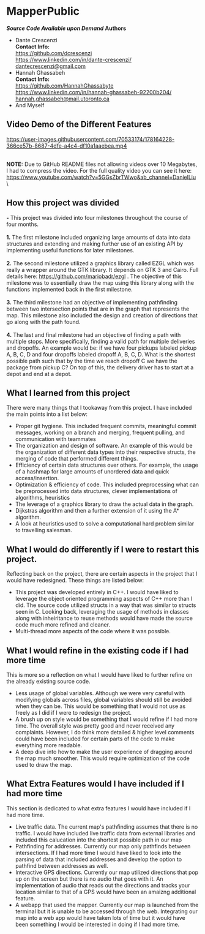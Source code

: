 # MapperPublic
**_Source Code Available upon Demand_**
**Authors**
- Dante Crescenzi \
**Contact Info:** \
https://github.com/dcrescenzi \
https://www.linkedin.com/in/dante-crescenzi/ \
dantecrescenzi@gmail.com
- Hannah Ghassabeh \
**Contact Info:**\
https://github.com/HannahGhassabyte \
https://www.linkedin.com/in/hannah-ghassabeh-92200b204/ \
hannah.ghassabeh@mail.utoronto.ca
- And Myself

## Video Demo of the Different Features

https://user-images.githubusercontent.com/70533174/178164228-366ce57b-8687-4dfe-a4c4-df10a1aaebea.mp4

\
**NOTE:** Due to GitHub README files not allowing videos over 10 Megabytes, I had to compress the video. For the full quality video you can see it here:\
https://www.youtube.com/watch?v=5GGsZbrTWwo&ab_channel=DanielLiu \

## How this project was divided
**-** This project was divided into four milestones throughout the course of four months. <br /><br />
**1.** The first milestone included organizing large amounts of data into data structures and extending and making further use of an existing API by implementing useful functions for later milestones.<br /><br />
**2.** The second milestone utilized a graphics library called EZGL which was really a wrapper around the GTK library. It depends on GTK 3 and Cairo. Full details here: https://github.com/mariobadr/ezgl . The objective of this milestone was to essentially draw the map using this library along with the functions implemented back in the first milestone. <br /><br />
**3.** The third milestone had an objective of implementing pathfinding between two intersection points that are in the graph that represents the map. This milestone also included the design and creation of directions that go along with the path found.<br /><br />
**4.** The last and final milestone had an objective of finding a path with multiple stops. More specifically, finding a valid path for multiple deliveries and dropoffs. An example would be: if we have four pickups labeled pickup A, B, C, D and four dropoffs labeled dropoff A, B, C, D. What is the shortest possible path such that by the time we reach dropoff C we have the package from pickup C? On top of this, the delivery driver has to start at a depot and end at a depot. 

## What I learned from this project 
There were many things that I tookaway from this project. I have included the main points into a list below:
* Proper git hygiene. This included frequent commits, meaningful commit messages, working on a branch and merging, frequent pulling, and communication with teammates
* The organization and design of software. An example of this would be the organization of different data types into their respective structs, the merging of code that performed different things.
* Efficiency of certain data structures over others. For example, the usage of a hashmap for large amounts of unordered data and quick access/insertion.
* Optimization & efficiency of code. This included preprocessing what can be preprocessed into data structures, clever implementations of algorithms, heuristics
* The leverage of a graphics library to draw the actual data in the graph.  
* Dijkstras algorithm and then a further extension of it using the A* algorithm.
* A look at heuristics used to solve a computational hard problem similar to travelling salesman. 

## What I would do differently if I were to restart this project.
Reflecting back on the project, there are certain aspects in the project that I would have redesigned. These things are listed below:
* This project was developed entirely in C++. I would have liked to leverage the object oriented programming aspects of C++ more than I did. The source code utilized structs in a way that was similar to structs seen in C. Looking back, leveraging the usage of methods in classes along with inheiritance to reuse methods would have made the source code much more refined and cleaner. 
* Multi-thread more aspects of the code where it was possible. 

## What I would refine in the existing code if I had more time
This is more so a reflection on what I would have liked to further refine on the already existing source code. 
* Less usage of global variables. Although we were very careful with modifying globals across files, global variables should still be avoided when they can be. This would be something that I would not use as freely as I did if I were to redesign the project.
* A brush up on style would be something that I would refine if I had more time. The overall style was pretty good and never received any complaints. However, I do think more detailed & higher level comments could have been included for certain parts of the code to make everything more readable.
* A deep dive into how to make the user experience of dragging around the map much smoother. This would require optimization of the code used to draw the map.

## What Extra Features would I have included if I had more time
This section is dedicated to what extra features I would have included if I had more time.
* Live traffic data. The current map's pathfinding assumes that there is no traffic. I would have included live traffic data from external libraries and included this calucation into the shortest possible path in our map
* Pathfinding for addresses. Currently our map only pathfinds between intersections. If I had more time I would have liked to look into the parsing of data that included addresses and develop the option to pathfind between addresses as well.
* Interactive GPS directions. Currently our map utilized directions that pop up on the screen but there is no audio that goes with it. An implementation of audio that reads out the directions and tracks your location similar to that of a GPS would have been an amaizng additional feature.
* A webapp that used the mapper. Currently our map is launched from the terminal but it is unable to be accessed through the web. Integrating our map into a web app would have taken lots of time but it would have been something I would be interested in doing if I had more time.
